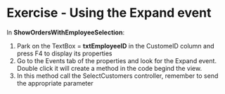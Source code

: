 ﻿# Exercise - Using the Expand event

In **ShowOrdersWithEmployeeSelection**:  
1. Park on the TextBox = **txtEmployeeID** in the CustomeID column and press F4 to display its properties  
2. Go to the Events tab of the properties and look for the Expand event. Double click it will create a method in the code begind the view.
3. In this method call the SelectCustomers controller, remember to send the appropriate parameter  
